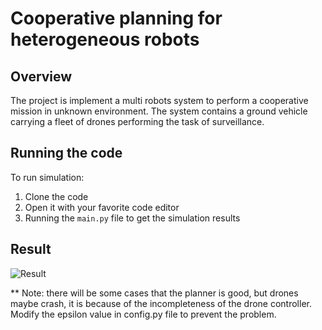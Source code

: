 # Cooperative planning for heterogeneous robots

## Overview
The project is implement a multi robots system to perform a cooperative mission in unknown environment. The system contains a ground vehicle carrying a fleet of drones performing the task of surveillance.

## Running the code
To run simulation:

1. Clone the code
2. Open it with your favorite code editor
3. Running the `main.py` file to get the simulation results


<!-- ## Citation

If you use this code, please cite the following paper:

```plaintext
@article{Duong2024NMOPSO,
  title={Navigation Variable-based Multi-objective Particle Swarm Optimization for UAV Path Planning with Kinematic Constraints},
  author={T.N. Duong, D.-N. Bui, M.D. Phung},
  journal={},
  year={2024},
  volume={},
  pages={}
} -->

## Result

![Result](dronelines.png)

** Note: there will be some cases that the planner is good, but drones maybe crash, it is because of the incompleteness of the drone controller. Modify the epsilon value in config.py file to prevent the problem.
